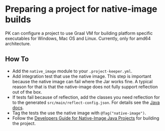 # Preparing a project for native-image builds

PK can configure a project to use Graal VM for building platform specific executables for Windows, Mac OS and Linux. Currently, only for amd64 architecture.

## How To

* Add the `native_image` module to your `.project-keeper.yml`.
* Add integration test that use the native image. This step is important because the native image can fail where the Jar works fine. A typical reason for that is that the native-image does not fully support reflection out of the box.
* If tests fail because of reflection, add the classes you need reflection for to the generated `src/main/reflect-config.json`. For details see the [Java docs](https://docs.oracle.com/cd/F44923_01/enterprise/20/docs/reference-manual/native-image/Reflection/).
* Tag the tests the use the native image with `@Tag("native-image")`.
* Follow the [Developers Guide for Native-Image Java Projects](building_a_native_image_project.md) for building the project.